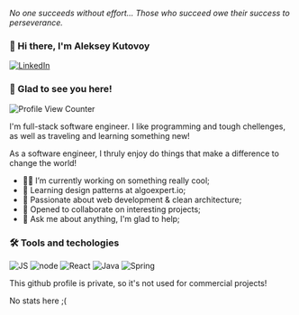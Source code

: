 *No one succeeds without effort... Those who succeed owe their success to perseverance.*

### 👋  Hi there, I'm Aleksey Kutovoy

[![LinkedIn](https://img.shields.io/badge/LinkedIn-0077B5?style=for-the-badge&logo=linkedin&logoColor=white)](https://www.linkedin.com/in/xekkv/)

### 👀  Glad to see you here! 
![Profile View Counter](https://komarev.com/ghpvc/?username=xekven)

I'm full-stack software engineer. I like programming and tough chellenges, as well as traveling and learning something new!

As a software engineer, I thruly enjoy do things that make a difference to change the world! 

- 👨‍💻 I’m currently working on something really cool;
- 🌱 Learning design patterns at algoexpert.io;
- 🚀 Passionate about web development & clean architecture;
- 🤩 Opened to collaborate on interesting projects;
- 💬 Ask me about anything, I'm glad to help;

### 🛠  Tools and techologies

![JS](https://img.shields.io/badge/JavaScript-F7DF1E?style=for-the-badge&logo=javascript&logoColor=black) ![node](https://img.shields.io/badge/Node.js-43853D?style=for-the-badge&logo=node.js&logoColor=white) ![React](https://img.shields.io/badge/React-20232A?style=for-the-badge&logo=react&logoColor=61DAFB) ![Java](https://img.shields.io/badge/Java-ED8B00?style=for-the-badge&logo=java&logoColor=white) ![Spring](https://img.shields.io/badge/Spring-6DB33F?style=for-the-badge&logo=spring&logoColor=white)


This github profile is private, so it's not used for commercial projects!

No stats here ;(
